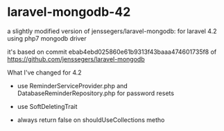 # laravel-mongodb-42

a slightly modified version of jenssegers/laravel-mongodb: for laravel 4.2 using php7 mongodb driver

it's based on commit ebab4ebd025860e61b9313f43baaa474601735f8 of https://github.com/jenssegers/laravel-mongodb

What I've changed for 4.2

* use ReminderServiceProvider.php and DatabaseReminderRepository.php for password resets

* use SoftDeletingTrait

* always return false on shouldUseCollections metho